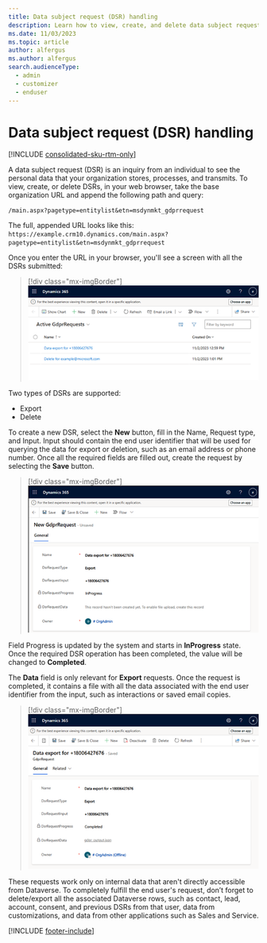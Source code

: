 ```yaml
---
title: Data subject request (DSR) handling
description: Learn how to view, create, and delete data subject requests in Dynamics 365 Customer Insights - Journeys.
ms.date: 11/03/2023
ms.topic: article
author: alfergus
ms.author: alfergus
search.audienceType: 
  - admin
  - customizer
  - enduser
---
```


# Data subject request (DSR) handling

[!INCLUDE [consolidated-sku-rtm-only](./includes/consolidated-sku-rtm-only.md)]

A data subject request (DSR) is an inquiry from an individual to see the personal data that your organization stores, processes, and transmits. To view, create, or delete DSRs, in your web browser, take the base organization URL and append the following path and query: 

```
/main.aspx?pagetype=entitylist&etn=msdynmkt_gdprrequest
```

The full, appended URL looks like this: `https://example.crm10.dynamics.com/main.aspx?pagetype=entitylist&etn=msdynmkt_gdprrequest`

Once you enter the URL in your browser, you'll see a screen with all the DSRs submitted:

> [!div class="mx-imgBorder"]
> ![Screenshot showing all the DSRs submitted](media/list-showing-all-dsr-requests.png "Screenshot showing all the DSRs submitted")

Two types of DSRs are supported:

- Export
- Delete 

To create a new DSR, select the **New** button, fill in the Name, Request type, and Input. Input should contain the end user identifier that will be used for querying the data for export or deletion, such as an email address or phone number. Once all the required fields are filled out, create the request by selecting the **Save** button.

> [!div class="mx-imgBorder"]
> ![Screenshot showing new DSR created](media/create-new-dsr-request.png "Screenshot showing new DSR created")

Field Progress is updated by the system and starts in **InProgress** state. Once the required DSR operation has been completed, the value will be changed to **Completed**. 

The **Data** field is only relevant for **Export** requests. Once the request is completed, it contains a file with all the data associated with the end user identifier from the input, such as interactions or saved email copies.

> [!div class="mx-imgBorder"]
> ![Screenshot showing DSR export completed](media/dsr-request-export-completed.png "Screenshot showing DSR export completed")

These requests work only on internal data that aren't directly accessible from Dataverse. To completely fulfill the end user's request, don’t forget to delete/export all the associated Dataverse rows, such as contact, lead, account, consent, and previous DSRs from that user, data from customizations, and data from other applications such as Sales and Service.

[!INCLUDE [footer-include](./includes/footer-banner.md)]